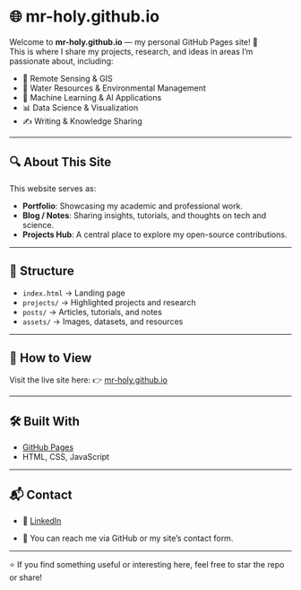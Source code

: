 # 🌐 mr-holy.github.io

Welcome to **mr-holy.github.io** — my personal GitHub Pages site! 🚀  
This is where I share my projects, research, and ideas in areas I’m passionate about, including:

- 📡 Remote Sensing & GIS  
- 🌱 Water Resources & Environmental Management  
- 🤖 Machine Learning & AI Applications  
- 📊 Data Science & Visualization  
- ✍️ Writing & Knowledge Sharing  

---

## 🔍 About This Site
This website serves as:
- **Portfolio**: Showcasing my academic and professional work.  
- **Blog / Notes**: Sharing insights, tutorials, and thoughts on tech and science.  
- **Projects Hub**: A central place to explore my open-source contributions.  

---

## 📂 Structure
- `index.html` → Landing page  
- `projects/` → Highlighted projects and research  
- `posts/` → Articles, tutorials, and notes  
- `assets/` → Images, datasets, and resources  

---

## 🚀 How to View
Visit the live site here: 👉 [mr-holy.github.io](https://mr-holy.github.io)

---

## 🛠️ Built With
- [GitHub Pages](https://pages.github.com/)  
- HTML, CSS, JavaScript  

---

## 📬 Contact
- 💼 [LinkedIn](https://www.linkedin.com/in/mohsen-moghaddas/)  

- 📧 You can reach me via GitHub or my site’s contact form.  

---

⭐ If you find something useful or interesting here, feel free to star the repo or share!
